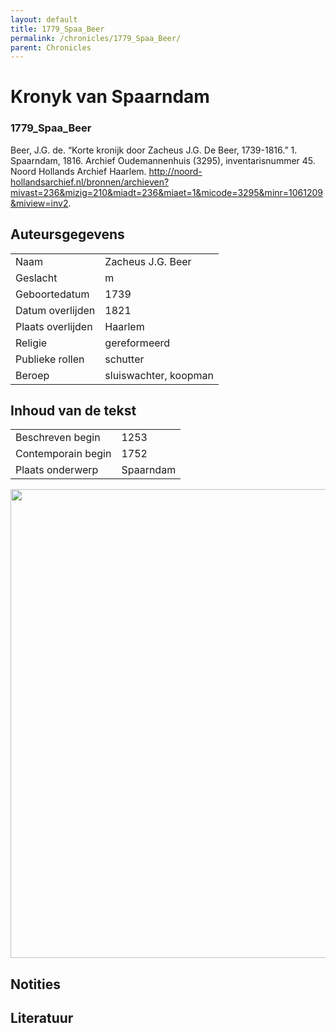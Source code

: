 ```yaml
---
layout: default
title: 1779_Spaa_Beer
permalink: /chronicles/1779_Spaa_Beer/
parent: Chronicles
--- 
```



# Kronyk van Spaarndam 

### 1779_Spaa_Beer 

Beer, J.G. de. “Korte kronijk door Zacheus J.G. De Beer, 1739-1816.” 1. Spaarndam, 1816. Archief Oudemannenhuis (3295), inventarisnummer 45. Noord Hollands Archief Haarlem. http://noord-hollandsarchief.nl/bronnen/archieven?mivast=236&mizig=210&miadt=236&miaet=1&micode=3295&minr=1061209&miview=inv2. 

## Auteursgegevens 

| | | 
| --------------- | --------------- | 
| Naam | Zacheus J.G. Beer | 
| Geslacht | m | 
| Geboortedatum | 1739 | 
| Datum overlijden | 1821 | 
| Plaats overlijden | Haarlem | 
| Religie | gereformeerd | 
| Publieke rollen | schutter | 
| Beroep | sluiswachter, koopman | 

## Inhoud van de tekst 

| | | 
| --------------- | --------------- | 
| Beschreven begin | 1253 | 
| Contemporain begin | 1752 | 
| Plaats onderwerp | Spaarndam | 

[<img src="..\..\barplots_chronicles\1779_Spaa_Beer.jpg" width="750"/>](..\..\barplots_chronicles\1779_Spaa_Beer.jpg) 

## Notities 

## Literatuur 


